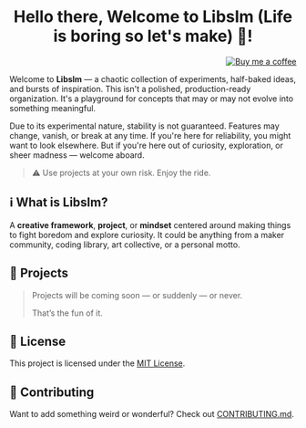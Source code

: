<div align="center">

  # Hello there, Welcome to Libslm (Life is boring so let's make) 👋!

  <div align="right">

  [![Buy me a coffee](https://img.shields.io/badge/Buy%20me%20a%20coffee%20♥️-231F20?style=social&logo=buymeacoffee&logoColor=#FFDD00)](https://buymeacoffee.com/hulle107)
  
  </div>
  
</div>

Welcome to **Libslm** — a chaotic collection of experiments, half-baked ideas, and bursts of inspiration. This isn't a polished, production-ready organization. It's a playground for concepts that may or may not evolve into something meaningful.

Due to its experimental nature, stability is not guaranteed. Features may change, vanish, or break at any time. If you're here for reliability, you might want to look elsewhere. But if you're here out of curiosity, exploration, or sheer madness — welcome aboard.

> ⚠️ Use projects at your own risk. Enjoy the ride.

## ℹ️ What is Libslm?

A **creative framework**, **project**, or **mindset** centered around making things to fight boredom and explore curiosity. It could be anything from a maker community, coding library, art collective, or a personal motto.

## 📁 Projects

> Projects will be coming soon — or suddenly — or never.  
>
> That’s the fun of it.

## 📜 License

This project is licensed under the [MIT License](LICENSE).

## 🤝 Contributing

Want to add something weird or wonderful? Check out [CONTRIBUTING.md](CONTRIBUTING.md).
